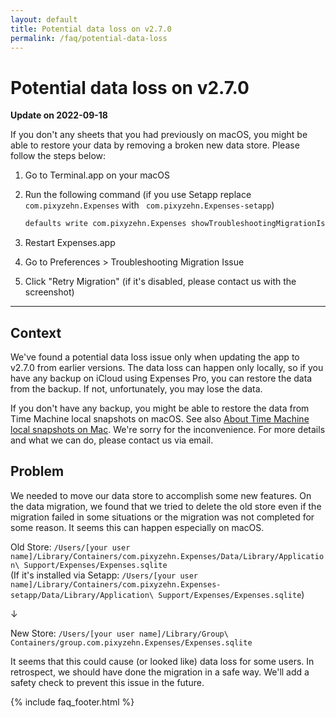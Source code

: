 ```yaml
---
layout: default
title: Potential data loss on v2.7.0
permalink: /faq/potential-data-loss
---
```


# Potential data loss on v2.7.0

**Update on 2022-09-18**

If you don't any sheets that you had previously on macOS, you might be able to restore your data by removing a broken new data store. Please follow the steps below:

1. Go to Terminal.app on your macOS
2. Run the following command (if you use Setapp replace ` com.pixyzehn.Expenses` with ` com.pixyzehn.Expenses-setapp`)

    ```sh
    defaults write com.pixyzehn.Expenses showTroubleshootingMigrationIssueEnabled -bool true
    ```

3. Restart Expenses.app
4. Go to Preferences > Troubleshooting Migration Issue
5. Click "Retry Migration" (if it's disabled, please contact us with the screenshot)

---

## Context

We've found a potential data loss issue only when updating the app to v2.7.0 from earlier versions. The data loss can happen only locally, so if you have any backup on iCloud using Expenses Pro, you can restore the data from the backup. If not, unfortunately, you may lose the data.

If you don't have any backup, you might be able to restore the data from Time Machine local snapshots on macOS. See also [About Time Machine local snapshots on Mac](https://support.apple.com/guide/mac-help/about-time-machine-local-snapshots-mh35933/mac). We're sorry for the inconvenience. For more details and what we can do, please contact us via email.

## Problem

We needed to move our data store to accomplish some new features. On the data migration, we found that we tried to delete the old store even if the migration failed in some situations or the migration was not completed for some reason. It seems this can happen especially on macOS.

Old Store:
`/Users/[your user name]/Library/Containers/com.pixyzehn.Expenses/Data/Library/Application\ Support/Expenses/Expenses.sqlite`  
(If it's installed via Setapp: `/Users/[your user name]/Library/Containers/com.pixyzehn.Expenses-setapp/Data/Library/Application\ Support/Expenses/Expenses.sqlite`)

↓

New Store:
`/Users/[your user name]/Library/Group\ Containers/group.com.pixyzehn.Expenses/Expenses.sqlite`

It seems that this could cause (or looked like) data loss for some users. In retrospect, we should have done the migration in a safe way. We'll add a safety check to prevent this issue in the future.

{% include faq_footer.html %}
